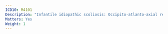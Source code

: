 ```yaml
---
ICD10: M4101
Description: "Infantile idiopathic scoliosis: Occipito-atlanto-axial region"
Matters: Yes
Weight: 1
---
```


